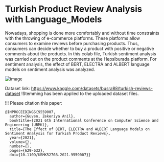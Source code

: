 # Turkish Product Review Analysis with Language_Models

Nowadays, shopping is done more comfortably and without time constraints with the throwing of e-commerce platforms. These platforms allow consumers to examine reviews 
before purchasing products. Thus, consumers can decide whether to buy a product with positive or negative comments about the products. In this colab file, Turkish sentiment 
analysis was carried out on the product comments at the Hepsiburada platform. For sentiment analysis, the effect of BERT, ELECTRA and ALBERT language models on sentiment 
analysis was analyzed.

![image](https://user-images.githubusercontent.com/17703776/209358992-652d09cb-8577-4a1d-bd9a-69b66e2b2ac5.png)


Dataset link: https://www.kaggle.com/datasets/busra88/turkish-reviews-dataset
!Stemming has been applied to the uploaded dataset files.

!!! Please citation this paper: 
```
@INPROCEEDINGS{9559007,
  author={Guven, Zekeriya Anil},
  booktitle={2021 6th International Conference on Computer Science and Engineering (UBMK)}, 
  title={The Effect of BERT, ELECTRA and ALBERT Language Models on Sentiment Analysis for Turkish Product Reviews}, 
  year={2021},
  volume={},
  number={},
  pages={629-632},
  doi={10.1109/UBMK52708.2021.9559007}}
```


